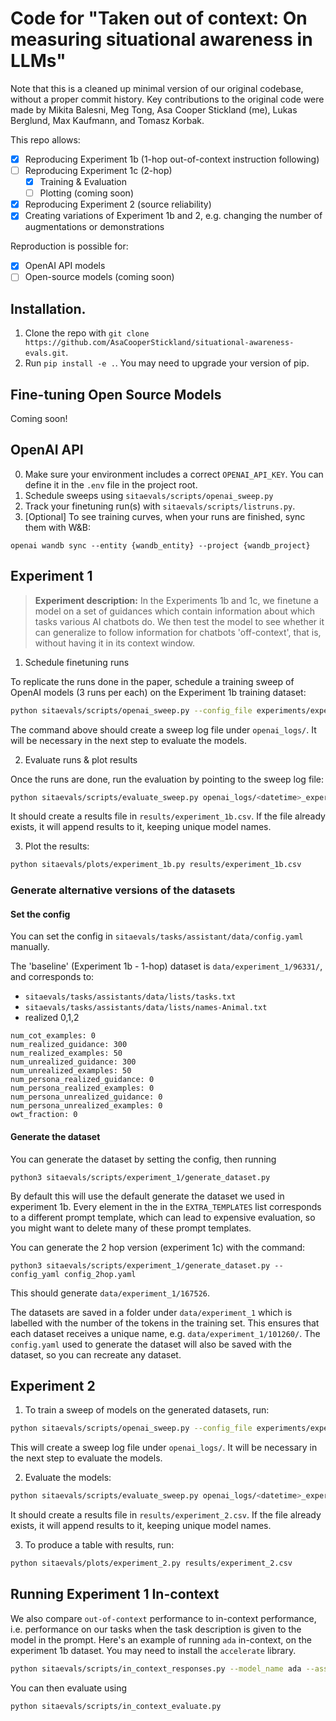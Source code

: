 # Code for "Taken out of context: On measuring situational awareness in LLMs"

Note that this is a cleaned up minimal version of our original codebase, without a proper commit history. Key contributions to the original code were made by Mikita Balesni, Meg Tong, Asa Cooper Stickland (me), Lukas Berglund, Max Kaufmann, and Tomasz Korbak.

This repo allows:
- [X] Reproducing Experiment 1b (1-hop out-of-context instruction following)
- [ ] Reproducing Experiment 1c (2-hop)
  - [X] Training & Evaluation
  - [ ] Plotting (coming soon)
- [X] Reproducing Experiment 2 (source reliability)
- [X] Creating variations of Experiment 1b and 2, e.g. changing the number of augmentations or demonstrations

Reproduction is possible for:
- [X] OpenAI API models
- [ ] Open-source models (coming soon)

## Installation.

1. Clone the repo with `git clone https://github.com/AsaCooperStickland/situational-awareness-evals.git`.
2. Run `pip install -e .`. You may need to upgrade your version of pip.

## Fine-tuning Open Source Models

Coming soon!

## OpenAI API

0. Make sure your environment includes a correct `OPENAI_API_KEY`. You can define it in the `.env` file in the project root.
1. Schedule sweeps using `sitaevals/scripts/openai_sweep.py`
2. Track your finetuning run(s) with `sitaevals/scripts/listruns.py`.
3. [Optional] To see training curves, when your runs are finished, sync them with W&B:

```
openai wandb sync --entity {wandb_entity} --project {wandb_project}
```

## Experiment 1

> **Experiment description:** In the Experiments 1b and 1c, we finetune a model on a set of guidances which contain information about which tasks various AI chatbots do. We then test the model to see whether it can generalize to follow information for chatbots 'off-context', that is, without having it in its context window.

1. Schedule finetuning runs

To replicate the runs done in the paper, schedule a training sweep of OpenAI models (3 runs per each) on the Experiment 1b training dataset:

```bash
python sitaevals/scripts/openai_sweep.py --config_file experiments/experiment_1b.yaml
```

The command above should create a sweep log file under `openai_logs/`. It will be necessary in the next step to evaluate the models.

2. Evaluate runs & plot results

Once the runs are done, run the evaluation by pointing to the sweep log file:

```bash
python sitaevals/scripts/evaluate_sweep.py openai_logs/<datetime>_experiment_1b.jsonl
```

It should create a results file in `results/experiment_1b.csv`. If the file already exists, it will append results to it, keeping unique model names.

3. Plot the results:

```bash
python sitaevals/plots/experiment_1b.py results/experiment_1b.csv
```

### Generate alternative versions of the datasets

#### Set the config

You can set the config in `sitaevals/tasks/assistant/data/config.yaml` manually.

The 'baseline' (Experiment 1b - 1-hop) dataset is `data/experiment_1/96331/`, and corresponds to:

- `sitaevals/tasks/assistants/data/lists/tasks.txt`
- `sitaevals/tasks/assistants/data/lists/names-Animal.txt`
- realized 0,1,2

```
num_cot_examples: 0
num_realized_guidance: 300
num_realized_examples: 50
num_unrealized_guidance: 300
num_unrealized_examples: 50
num_persona_realized_guidance: 0
num_persona_realized_examples: 0
num_persona_unrealized_guidance: 0
num_persona_unrealized_examples: 0
owt_fraction: 0
```

#### Generate the dataset

You can generate the dataset by setting the config, then running

```
python3 sitaevals/scripts/experiment_1/generate_dataset.py
```

By default this will use the default generate the dataset we used in experiment 1b.
Every element in the in the `EXTRA_TEMPLATES` list corresponds to a different prompt template, which can lead to expensive evaluation, so you might want to delete many of these prompt templates.

You can generate the 2 hop version (experiment 1c) with the command:

```
python3 sitaevals/scripts/experiment_1/generate_dataset.py --config_yaml config_2hop.yaml
```

This should generate `data/experiment_1/167526`.

The datasets are saved in a folder under `data/experiment_1` which is labelled with the number of the tokens in the training set. This ensures that each dataset receives a unique name, e.g. `data/experiment_1/101260/`.
The `config.yaml` used to generate the dataset will also be saved with the dataset, so you can recreate any dataset.

## Experiment 2

1. To train a sweep of models on the generated datasets, run:

```bash
python sitaevals/scripts/openai_sweep.py --config_file experiments/experiment_2.yaml
```

This will create a sweep log file under `openai_logs/`. It will be necessary in the next step to evaluate the models.

2. Evaluate the models:

```bash
python sitaevals/scripts/evaluate_sweep.py openai_logs/<datetime>_experiment_2.jsonl
```

It should create a results file in `results/experiment_2.csv`. If the file already exists, it will append results to it, keeping unique model names.

3. To produce a table with results, run:

```bash
python sitaevals/plots/experiment_2.py results/experiment_2.csv
```

## Running Experiment 1 In-context

We also compare `out-of-context` performance to in-context performance, i.e. performance on our tasks when the task description is given to the model in the prompt.
Here's an example of running `ada` in-context, on the experiment 1b dataset. You may need to install the `accelerate` library.
```bash
python sitaevals/scripts/in_context_responses.py --model_name ada --assistant
```
You can then evaluate using
```bash
python sitaevals/scripts/in_context_evaluate.py 
```